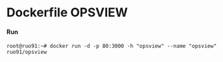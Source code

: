 Dockerfile OPSVIEW
==========

#### Run
```
root@ruo91:~# docker run -d -p 80:3000 -h "opsview" --name "opsview" ruo91/opsview
```
